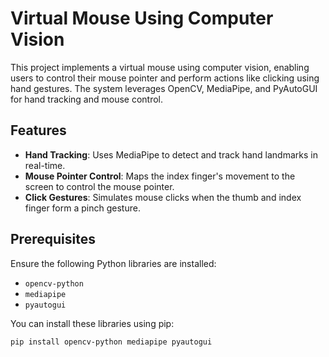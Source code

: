 # Virtual Mouse Using Computer Vision

This project implements a virtual mouse using computer vision, enabling users to control their mouse pointer and perform actions like clicking using hand gestures. The system leverages OpenCV, MediaPipe, and PyAutoGUI for hand tracking and mouse control.

## Features
- **Hand Tracking**: Uses MediaPipe to detect and track hand landmarks in real-time.
- **Mouse Pointer Control**: Maps the index finger's movement to the screen to control the mouse pointer.
- **Click Gestures**: Simulates mouse clicks when the thumb and index finger form a pinch gesture.

## Prerequisites
Ensure the following Python libraries are installed:
- `opencv-python`
- `mediapipe`
- `pyautogui`
  
You can install these libraries using pip:
```bash
pip install opencv-python mediapipe pyautogui

